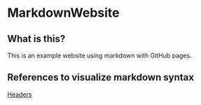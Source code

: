 # MarkdownWebsite

## What is this?
This is an example website using markdown with GitHub pages.

## References to visualize markdown syntax
[Headers](./headers.md)